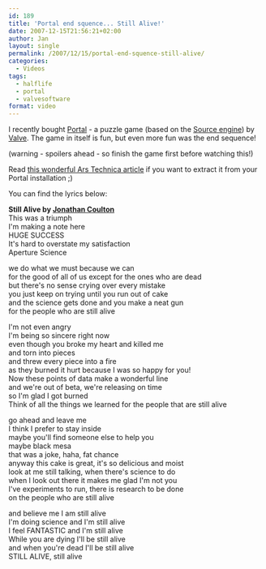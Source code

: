 ```yaml
---
id: 189
title: 'Portal end squence... Still Alive!'
date: 2007-12-15T21:56:21+02:00
author: Jan
layout: single
permalink: /2007/12/15/portal-end-squence-still-alive/
categories:
  - Videos
tags:
  - halflife
  - portal
  - valvesoftware
format: video
---
```

I recently bought [Portal](http://orange.half-life2.com/portal.html) - a puzzle game (based on the [Source engine](http://www.valvesoftware.com/sourcelicense/default.htm)) by [Valve](http://www.valvesoftware.com/). The game in itself is fun, but even more fun was the end sequence!

(warning - spoilers ahead - so finish the game first before watching this!)

Read [this wonderful Ars Technica article](http://arstechnica.com/journals/thumbs.ars/2007/10/11/portal-has-the-best-song-in-modern-gaming-here-is-how-you-get-it-from-your-install) if you want to extract it from your Portal installation ;)

You can find the lyrics below:

**Still Alive by [Jonathan Coulton](http://www.jonathancoulton.com/)**  
This was a triumph  
I'm making a note here  
HUGE SUCCESS  
It's hard to overstate my satisfaction  
Aperture Science

we do what we must because we can  
for the good of all of us except for the ones who are dead  
but there's no sense crying over every mistake  
you just keep on trying until you run out of cake  
and the science gets done and you make a neat gun  
for the people who are still alive

I'm not even angry  
I'm being so sincere right now  
even though you broke my heart and killed me  
and torn into pieces  
and threw every piece into a fire  
as they burned it hurt because I was so happy for you!  
Now these points of data make a wonderful line  
and we're out of beta, we're releasing on time  
so I'm glad I got burned  
Think of all the things we learned for the people that are still alive

go ahead and leave me  
I think I prefer to stay inside  
maybe you'll find someone else to help you  
maybe black mesa  
that was a joke, haha, fat chance  
anyway this cake is great, it's so delicious and moist  
look at me still talking, when there's science to do  
when I look out there it makes me glad I'm not you  
I've experiments to run, there is research to be done  
on the people who are still alive

and believe me I am still alive  
I'm doing science and I'm still alive  
I feel FANTASTIC and I'm still alive  
While you are dying I'll be still alive  
and when you're dead I'll be still alive  
STILL ALIVE, still alive